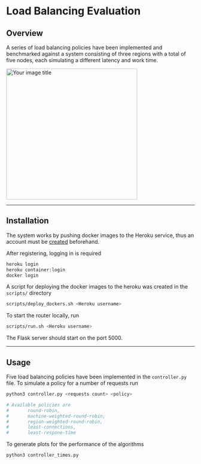 # Load Balancing Evaluation

## Overview
A series of load balancing policies have been implemented and benchmarked against a system consisting of three regions with a total of five nodes, each simulating a different latency and work time.

<img src="https://i.imgur.com/K6332kP.png" alt="Your image title" width="350"/>

---

## Installation

The system works by pushing docker images to the Heroku service, thus an account must be [created](https://signup.heroku.com/login) beforehand. 

After registering, logging in is required
```bash
heroku login
heroku container:login
docker login
```

A script for deploying the docker images to the heroku was created in the `scripts/` directory
```bash
scripts/deploy_dockers.sh <Heroku username>
```

To start the router locally, run
```bash
scripts/run.sh <Heroku username>
```

The Flask server should start on the port 5000.

---
## Usage

Five load balancing policies have been implemented in the `controller.py` file.
To simulate a policy for a number of requests run
```bash
python3 controller.py <requests count> <policy>

# Available policies are 
#       round-robin,
#       machine-weighted-round-robin,
#       region-weighted-round-robin,
#       least-connections,
#       least-respone-time
```

To generate plots for the performance of the algorithms
```bash
python3 controller_times.py
```